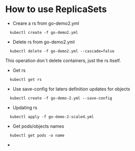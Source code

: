 # How to use ReplicaSets

* Creare a rs from go-demo2.yml
```shell
  kubectl create -f go-demo2.yml
```

* Delete rs from go-demo2.yml
```shell
  kubectl delete -f go-demo2.yml --cascade=false
```
This operation don´t delete containers, just the rs itself.

* Get rs
```shell
  kubectl get rs
```

* Use save-config for laters definition updates for objects
```shell
  kubectl create -f go-demo-2.yml --save-config
```

* Updating rs
```shell
  kubectl apply -f go-demo-2-scaled.yml
```

* Get pods/objects names
```shell
  kubectl get pods -o name
```

* 
